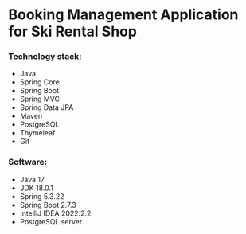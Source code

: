 # Booking Management Application for Ski Rental Shop

### Technology stack: 
- Java
- Spring Core
- Spring Boot
- Spring MVC
- Spring Data JPA
- Maven
- PostgreSQL
- Thymeleaf
- Git

### Software:
- Java 17
- JDK 18.0.1
- Spring 5.3.22
- Spring Boot 2.7.3
- IntelliJ IDEA 2022.2.2
- PostgreSQL server
